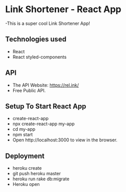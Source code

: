 # Link Shortener  -  React App

-This is a super cool Link Shortener App!


## Technologies used
- React
- React styled-components


## API
- The API Website: https://rel.ink/
- Free Public API.


## Setup To Start React App
- create-react-app
- npx create-react-app my-app
- cd my-app
- npm start
- Open http://localhost:3000 to view in the browser.


## Deployment
- heroku create
- git push heroku master
- heroku run rake db:migrate
- Heroku open

